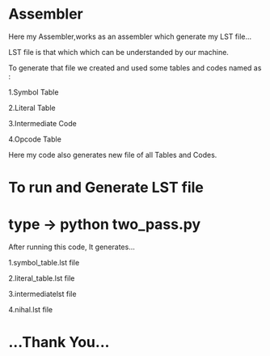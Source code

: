 # Assembler

 Here my Assembler,works as an assembler which generate my LST file...

 LST file is that which which can be understanded by our machine.

 To generate that file we created and used some tables and codes named as :
 
 1.Symbol Table
 
 2.Literal Table
 
 3.Intermediate Code
 
 4.Opcode Table

 Here my code also generates new file of all Tables and Codes.

# To run and Generate LST file 
# type -> python two_pass.py

 After running this code, It generates...
 
 1.symbol_table.lst file
 
 2.literal_table.lst file
 
 3.intermediatelst file
 
 4.nihal.lst file

# ...Thank You...

